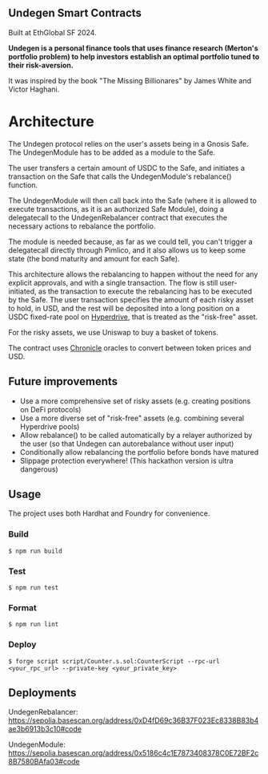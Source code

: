 ## Undegen Smart Contracts

Built at EthGlobal SF 2024.

**Undegen is a personal finance tools that uses finance research (Merton's portfolio problem) to help investors establish an optimal portfolio tuned to their risk-aversion.**

It was inspired by the book "The Missing Billionares" by James White and Victor Haghani.

# Architecture

The Undegen protocol relies on the user's assets being in a Gnosis Safe.
The UndegenModule has to be added as a module to the Safe.

The user transfers a certain amount of USDC to the Safe, and
initiates a transaction on the Safe that calls the UndegenModule's rebalance() function.

The UndegenModule will then call back into the Safe (where it is allowed to execute transactions, as it is an authorized Safe Module), doing a delegatecall to the UndegenRebalancer contract that executes the necessary actions to rebalance the portfolio.

The module is needed because, as far as we could tell, you can't trigger a delegatecall directly through Pimlico, and it also allows us to keep some state (the bond maturity and amount for each Safe).

This architecture allows the rebalancing to happen without the need for any explicit approvals, and with a single transaction. The flow is still user-initiated, as the transaction to execute the rebalancing has to be executed by the Safe. The user transaction specifies the amount of each risky asset to hold, in USD, and the rest will be deposited into a long position on a USDC fixed-rate pool on [Hyperdrive](https://hyperdrive.box), that is treated as the "risk-free" asset.

For the risky assets, we use Uniswap to buy a basket of tokens.

The contract uses [Chronicle](https://chroniclelabs.org) oracles to convert between token prices and USD.

## Future improvements

- Use a more comprehensive set of risky assets (e.g. creating positions on DeFi protocols)
- Use a more diverse set of "risk-free" assets (e.g. combining several Hyperdrive pools)
- Allow rebalance() to be called automatically by a relayer authorized by the user (so that Undegen can autorebalance without user input)
- Conditionally allow rebalancing the portfolio before bonds have matured
- Slippage protection everywhere! (This hackathon version is ultra dangerous)

## Usage

The project uses both Hardhat and Foundry for convenience.

### Build

```shell
$ npm run build
```

### Test

```shell
$ npm run test
```

### Format

```shell
$ npm run lint
```

### Deploy

```shell
$ forge script script/Counter.s.sol:CounterScript --rpc-url <your_rpc_url> --private-key <your_private_key>
```

## Deployments

UndegenRebalancer: https://sepolia.basescan.org/address/0xD4fD69c36B37F023Ec8338B83b4ae3b6913b3c10#code

UndegenModule: https://sepolia.basescan.org/address/0x5186c4c1E7873408378C0E72BF2c8B7580BAfa03#code
